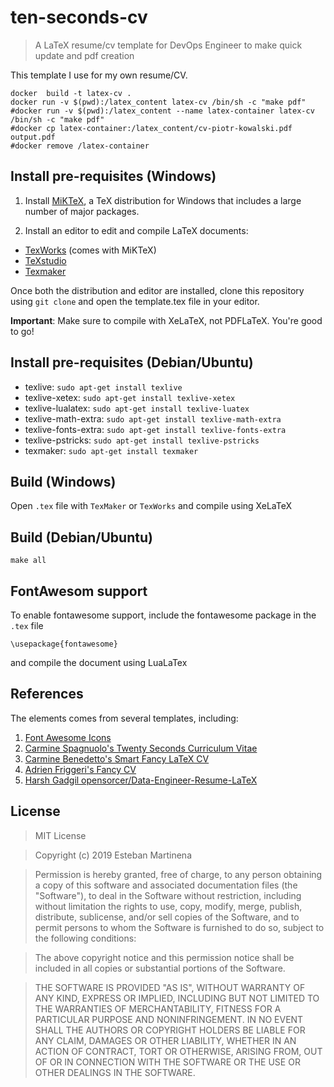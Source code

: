 # ten-seconds-cv
> A LaTeX resume/cv template for DevOps Engineer to make quick update and
> pdf creation

This template I use for my own resume/CV.

```shell
docker  build -t latex-cv .
docker run -v $(pwd):/latex_content latex-cv /bin/sh -c "make pdf"
#docker run -v $(pwd):/latex_content --name latex-container latex-cv /bin/sh -c "make pdf"
#docker cp latex-container:/latex_content/cv-piotr-kowalski.pdf output.pdf
#docker remove /latex-container
```



## Install pre-requisites (Windows)

1. Install [MiKTeX](https://miktex.org/howto/install-miktex), a TeX
   distribution for Windows that includes a large number of major packages.

2. Install an editor to edit and compile LaTeX documents:
  - [TexWorks](http://www.tug.org/texworks/) (comes with MiKTeX)
  - [TeXstudio](http://www.texstudio.org/)
  - [Texmaker](http://www.xm1math.net/texmaker/)

Once both the distribution and editor are installed, clone this repository
using `git clone` and open the template.tex file in your editor.

**Important**: Make sure to compile with XeLaTeX, not PDFLaTeX.
You're good to go!

## Install pre-requisites (Debian/Ubuntu)
* texlive: `sudo apt-get install texlive`
* texlive-xetex: `sudo apt-get install texlive-xetex`
* texlive-lualatex: `sudo apt-get install texlive-luatex`
* texlive-math-extra: `sudo apt-get install texlive-math-extra`
* texlive-fonts-extra: `sudo apt-get install texlive-fonts-extra`
* texlive-pstricks: `sudo apt-get install texlive-pstricks`
* texmaker: `sudo apt-get install texmaker`

## Build (Windows)

Open `.tex` file with `TexMaker` or `TexWorks` and compile using XeLaTeX

## Build (Debian/Ubuntu)

	make all

## FontAwesom support

To enable fontawesome support, include the fontawesome package in the `.tex` file

	\usepackage{fontawesome}

and compile the document using LuaLaTex

## References

The elements comes from several templates, including:

1. [Font Awesome Icons](https://faicons.com/)
2. [Carmine Spagnuolo's Twenty Seconds Curriculum Vitae](https://github.com/spagnuolocarmine/TwentySecondsCurriculumVitae-LaTex)
3. [Carmine Benedetto's Smart Fancy LaTeX CV](https://github.com/neoben/smart-fancy-latex-cv)
4. [Adrien Friggeri's Fancy CV](https://www.sharelatex.com/templates/52fb8c1f33621a613683ecad)
5. [Harsh Gadgil opensorcer/Data-Engineer-Resume-LaTeX](https://github.com/opensorceror/Data-Engineer-Resume-LaTeX)


## License

> MIT License

> Copyright (c) 2019 Esteban Martinena

> Permission is hereby granted, free of charge, to any person obtaining a copy
> of this software and associated documentation files (the "Software"), to deal
> in the Software without restriction, including without limitation the rights
> to use, copy, modify, merge, publish, distribute, sublicense, and/or sell
> copies of the Software, and to permit persons to whom the Software is
> furnished to do so, subject to the following conditions:

> The above copyright notice and this permission notice shall be included in all
> copies or substantial portions of the Software.

> THE SOFTWARE IS PROVIDED "AS IS", WITHOUT WARRANTY OF ANY KIND, EXPRESS OR
> IMPLIED, INCLUDING BUT NOT LIMITED TO THE WARRANTIES OF MERCHANTABILITY,
> FITNESS FOR A PARTICULAR PURPOSE AND NONINFRINGEMENT. IN NO EVENT SHALL THE
> AUTHORS OR COPYRIGHT HOLDERS BE LIABLE FOR ANY CLAIM, DAMAGES OR OTHER
> LIABILITY, WHETHER IN AN ACTION OF CONTRACT, TORT OR OTHERWISE, ARISING FROM,
> OUT OF OR IN CONNECTION WITH THE SOFTWARE OR THE USE OR OTHER DEALINGS IN THE
> SOFTWARE.

